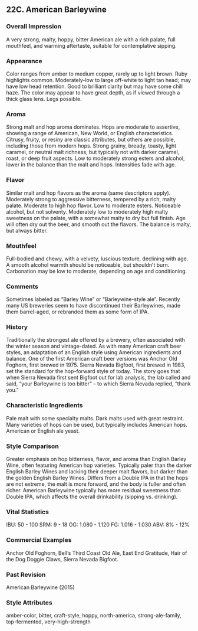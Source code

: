 ## 22C. American Barleywine

### Overall Impression

A very strong, malty, hoppy, bitter American ale with a rich palate, full mouthfeel, and warming aftertaste, suitable for contemplative sipping.

### Appearance

Color ranges from amber to medium copper, rarely up to light brown. Ruby highlights common. Moderately-low to large off-white to light tan head; may have low head retention. Good to brilliant clarity but may have some chill haze. The color may appear to have great depth, as if viewed through a thick glass lens. Legs possible.

### Aroma

Strong malt and hop aroma dominates. Hops are moderate to assertive, showing a range of American, New World, or English characteristics. Citrusy, fruity, or resiny are classic attributes, but others are possible, including those from modern hops. Strong grainy, bready, toasty, light caramel, or neutral malt richness, but typically not with darker caramel, roast, or deep fruit aspects. Low to moderately strong esters and alcohol, lower in the balance than the malt and hops. Intensities fade with age.

### Flavor

Similar malt and hop flavors as the aroma (same descriptors apply). Moderately strong to aggressive bitterness, tempered by a rich, malty palate. Moderate to high hop flavor. Low to moderate esters. Noticeable alcohol, but not solventy. Moderately low to moderately high malty sweetness on the palate, with a somewhat malty to dry but full finish. Age will often dry out the beer, and smooth out the flavors. The balance is malty, but always bitter.

### Mouthfeel

Full-bodied and chewy, with a velvety, luscious texture, declining with age. A smooth alcohol warmth should be noticeable, but shouldn’t burn. Carbonation may be low to moderate, depending on age and conditioning.

### Comments

Sometimes labeled as “Barley Wine” or “Barleywine-style ale”. Recently many US breweries seem to have discontinued their Barleywines, made them barrel-aged, or rebranded them as some form of IPA.

### History

Traditionally the strongest ale offered by a brewery, often associated with the winter season and vintage-dated. As with many American craft beer styles, an adaptation of an English style using American ingredients and balance. One of the first American craft beer versions was Anchor Old Foghorn, first brewed in 1975. Sierra Nevada Bigfoot, first brewed in 1983, set the standard for the hop-forward style of today. The story goes that when Sierra Nevada first sent Bigfoot out for lab analysis, the lab called and said, “your Barleywine is too bitter” – to which Sierra Nevada replied, “thank you.”

### Characteristic Ingredients

Pale malt with some specialty malts. Dark malts used with great restraint. Many varieties of hops can be used, but typically includes American hops. American or English ale yeast.

### Style Comparison

Greater emphasis on hop bitterness, flavor, and aroma than English Barley Wine, often featuring American hop varieties. Typically paler than the darker English Barley Wines and lacking their deeper malt flavors, but darker than the golden English Barley Wines. Differs from a Double IPA in that the hops are not extreme, the malt is more forward, and the body is fuller and often richer. American Barleywine typically has more residual sweetness than Double IPA, which affects the overall drinkability (sipping vs. drinking).

### Vital Statistics

IBU: 50 - 100
SRM: 9 - 18
OG: 1.080 - 1.120
FG: 1.016 - 1.030
ABV: 8% - 12%

### Commercial Examples

Anchor Old Foghorn, Bell’s Third Coast Old Ale, East End Gratitude, Hair of the Dog Doggie Claws, Sierra Nevada Bigfoot.

### Past Revision

American Barleywine (2015)

### Style Attributes

amber-color, bitter, craft-style, hoppy, north-america, strong-ale-family, top-fermented, very-high-strength